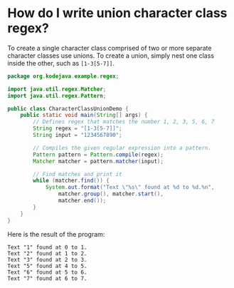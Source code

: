 # How do I write union character class regex?

To create a single character class comprised of two or more separate character classes use unions. To create a union, simply nest one class inside the other, such as `[1-3[5-7]]`.

```java
package org.kodejava.example.regex;

import java.util.regex.Matcher;
import java.util.regex.Pattern;

public class CharacterClassUnionDemo {
    public static void main(String[] args) {
        // Defines regex that matches the number 1, 2, 3, 5, 6, 7
        String regex = "[1-3[5-7]]";
        String input = "1234567890";

        // Compiles the given regular expression into a pattern.
        Pattern pattern = Pattern.compile(regex);
        Matcher matcher = pattern.matcher(input);

        // Find matches and print it
        while (matcher.find()) {
            System.out.format("Text \"%s\" found at %d to %d.%n",
                matcher.group(), matcher.start(),
                matcher.end());
        }
    }
}
```

Here is the result of the program:

```text
Text "1" found at 0 to 1.
Text "2" found at 1 to 2.
Text "3" found at 2 to 3.
Text "5" found at 4 to 5.
Text "6" found at 5 to 6.
Text "7" found at 6 to 7.
```
